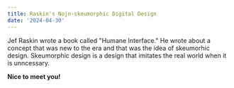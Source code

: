 ```yaml
---
title: Raskin's Nojn-skeumorphic Digital Design
date: '2024-04-30'
---
```


Jef Raskin wrote a book called "Humane Interface." He wrote about a concept that was new to the era and that was the idea of skeumorhic design. Skeumorphic design is a design that imitates the real world when it is unncessary.

**Nice to meet you!**

